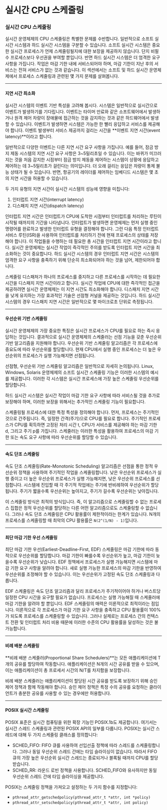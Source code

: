 # 실시간 CPU 스케줄링

### 실시간 CPU 스케줄링

실시간 운영체제의 CPU 스케줄링은 특별한 문제를 수반합니다. 일반적으로 소프트 실시간 시스템과 하드 실시간 시스템을 구분할 수 있습니다. 소프트 실시간 시스템은 중요한 실시간 프로세스가 언제 스케줄링될지에 대한 보장을 제공하지 않습니다. 단지 비필수 프로세스보다 우선권을 부여할 뿐입니다. 반면 하드 실시간 시스템은 더 엄격한 요구 사항을 가집니다. 작업은 마감 기한 내에 서비스되어야 하며, 마감 기한이 지난 후의 서비스는 전혀 서비스가 없는 것과 같습니다. 이 섹션에서는 소프트 및 하드 실시간 운영체제에서 프로세스 스케줄링과 관련된 몇 가지 문제를 살펴봅니다.

***

#### 지연 시간 최소화

실시간 시스템의 이벤트 기반 특성을 고려해 봅시다. 시스템은 일반적으로 실시간으로 이벤트가 발생하기를 기다립니다. 이벤트는 타이머 만료와 같은 소프트웨어에서 발생하거나 원격 제어 차량이 장애물에 접근하는 것을 감지하는 것과 같은 하드웨어에서 발생할 수 있습니다. 이벤트가 발생하면 시스템은 가능한 한 빨리 응답하고 서비스를 제공해야 합니다. 이벤트 발생부터 서비스 제공까지 걸리는 시간을 \*\*이벤트 지연 시간(event latency)\*\*이라고 합니다.

일반적으로 다양한 이벤트는 다른 지연 시간 요구 사항을 가집니다. 예를 들어, 잠금 방지 제동 시스템의 지연 시간 요구 사항은 3\~5밀리초일 수 있습니다. 이는 바퀴가 미끄러지는 것을 처음 감지한 시점부터 잠금 방지 제동을 제어하는 시스템이 상황에 응답하고 제어하는 데 3\~5밀리초가 걸린다는 의미입니다. 더 오래 걸리는 응답은 차량이 통제 불능 상태가 될 수 있습니다. 반면, 항공기의 레이더를 제어하는 임베디드 시스템은 몇 초의 지연 시간을 허용할 수 있습니다.

두 가지 유형의 지연 시간이 실시간 시스템의 성능에 영향을 미칩니다:

1. 인터럽트 지연 시간(interrupt latency)
2. 디스패치 지연 시간(dispatch latency)

인터럽트 지연 시간은 인터럽트가 CPU에 도착한 시점부터 인터럽트를 처리하는 루틴이 시작될 때까지의 기간을 나타냅니다. 인터럽트가 발생하면 운영체제는 먼저 실행 중인 명령어를 완료하고 발생한 인터럽트 유형을 결정해야 합니다. 그런 다음 특정 인터럽트 서비스 루틴(ISR)을 사용하여 인터럽트를 처리하기 전에 현재 프로세스의 상태를 저장해야 합니다. 이 작업들을 수행하는 데 필요한 총 시간을 인터럽트 지연 시간이라고 합니다. 실시간 운영체제는 실시간 작업이 즉각적인 주의를 받도록 인터럽트 지연 시간을 최소화하는 것이 중요합니다. 하드 실시간 시스템의 경우 인터럽트 지연 시간은 시스템의 엄격한 요구 사항을 충족하기 위해 단순히 최소화되어야 하는 것을 넘어, 제한되어야 합니다.

스케줄링 디스패처가 하나의 프로세스를 중지하고 다른 프로세스를 시작하는 데 필요한 시간을 디스패치 지연 시간이라고 합니다. 실시간 작업에 CPU에 대한 즉각적인 접근을 제공하려면 실시간 운영체제는 이 지연 시간도 최소화해야 합니다. 디스패치 지연 시간을 낮게 유지하는 가장 효과적인 기술은 선점형 커널을 제공하는 것입니다. 하드 실시간 시스템의 경우 디스패치 지연 시간은 일반적으로 몇 마이크로초 단위로 측정됩니다.

***

#### 우선순위 기반 스케줄링

실시간 운영체제의 가장 중요한 특징은 실시간 프로세스가 CPU를 필요로 하는 즉시 응답하는 것입니다. 결과적으로 실시간 운영체제의 스케줄러는 선점 기능을 갖춘 우선순위 기반 알고리즘을 지원해야 합니다. 우선순위 기반 스케줄링 알고리즘은 각 프로세스에 중요도에 따라 우선순위를 할당합니다. 현재 CPU에서 실행 중인 프로세스는 더 높은 우선순위의 프로세스가 실행 가능해지면 선점됩니다.

선점형, 우선순위 기반 스케줄링 알고리즘은 일반적으로 자세히 논의됩니다. Linux, Windows, Solaris 운영체제의 소프트 실시간 스케줄링 기능은 이러한 시스템의 예시를 제공합니다. 이러한 각 시스템은 실시간 프로세스에 가장 높은 스케줄링 우선순위를 할당합니다.

하드 실시간 시스템은 실시간 작업이 마감 기한 요구 사항에 따라 서비스될 것을 추가로 보장해야 하며, 이러한 보장을 위해서는 추가적인 스케줄링 기능이 필요합니다.

스케줄링될 프로세스에 대한 특정 특성을 정의해야 합니다. 먼저, 프로세스는 주기적인 것으로 간주됩니다. 즉, 일정한 간격(주기)으로 CPU를 필요로 합니다. 주기적인 프로세스가 CPU를 획득하면 고정된 처리 시간 t, CPU가 서비스를 제공해야 하는 마감 기한 d, 그리고 주기 p를 가집니다. 스케줄러는 이러한 특성을 활용하여 프로세스의 마감 기한 또는 속도 요구 사항에 따라 우선순위를 할당할 수 있습니다.

***

#### 속도 단조 스케줄링

속도 단조 스케줄링(Rate-Monotonic Scheduling) 알고리즘은 선점을 통한 정적 우선순위 정책을 사용하여 주기적인 작업을 스케줄링합니다. 낮은 우선순위 프로세스가 실행 중이고 더 높은 우선순위 프로세스가 실행 가능해지면, 낮은 우선순위 프로세스를 선점합니다. 시스템에 진입할 때 각 주기적 작업에는 주기에 반비례하여 우선순위가 할당됩니다. 주기가 짧을수록 우선순위는 높아지고, 주기가 길수록 우선순위는 낮아집니다.

이 스케줄링 방식은 최적의 방식입니다. 즉, 이 알고리즘으로 스케줄링할 수 없는 프로세스 집합은 정적 우선순위를 할당하는 다른 어떤 알고리즘으로도 스케줄링할 수 없습니다. 그러나 속도 단조 스케줄링은 CPU 활용률이 제한적이라는 한계가 있습니다. N개의 프로세스를 스케줄링할 때 최악의 CPU 활용률은 `N(2^(1/N) - 1)`입니다.

***

#### 최단 마감 기한 우선 스케줄링

최단 마감 기한 우선(Earliest-Deadline-First, EDF) 스케줄링은 마감 기한에 따라 동적으로 우선순위를 할당합니다. 마감 기한이 빠를수록 우선순위가 높고, 마감 기한이 늦을수록 우선순위가 낮습니다. EDF 정책에서 프로세스가 실행 가능해지면 시스템에 마감 기한 요구 사항을 알려야 합니다. 새로 실행 가능한 프로세스의 마감 기한을 반영하여 우선순위를 조정해야 할 수 있습니다. 이는 우선순위가 고정된 속도 단조 스케줄링과 다릅니다.

EDF 스케줄링은 속도 단조 알고리즘과 달리 프로세스가 주기적이어야 하거나 버스트당 일정한 CPU 시간을 요구할 필요가 없습니다. 프로세스는 실행 가능해질 때 스케줄러에 마감 기한을 알려야 할 뿐입니다. EDF 스케줄링의 매력은 이론적으로 최적이라는 점입니다. 이론적으로 각 프로세스가 마감 기한 요구 사항을 충족하고 CPU 활용률이 100%가 되도록 프로세스를 스케줄링할 수 있습니다. 그러나 실제로는 프로세스 간의 컨텍스트 전환 및 인터럽트 처리 비용 때문에 이러한 수준의 CPU 활용률을 달성하는 것은 불가능합니다.

***

#### 비례 배분 스케줄링

\*\*비례 배분 스케줄러(Proportional Share Schedulers)\*\*는 모든 애플리케이션에 T개의 공유를 할당하여 작동합니다. 애플리케이션은 N개의 시간 공유를 받을 수 있으며, 이는 애플리케이션이 총 프로세서 시간의 N/T를 차지함을 보장합니다.

비례 배분 스케줄러는 애플리케이션이 할당된 시간 공유를 받도록 보장하기 위해 승인 제어 정책과 함께 작동해야 합니다. 승인 제어 정책은 특정 수의 공유를 요청하는 클라이언트가 충분한 공유를 사용할 수 있는 경우에만 허용합니다.

***

#### POSIX 실시간 스케줄링

POSIX 표준은 실시간 컴퓨팅을 위한 확장 기능인 POSIX.1b도 제공합니다. 여기서는 실시간 스레드 스케줄링과 관련된 POSIX API의 일부를 다룹니다. POSIX는 실시간 스레드에 대해 두 가지 스케줄링 클래스를 정의합니다:

* SCHED\_FIFO: FIFO 큐를 사용하여 선입선출 정책에 따라 스레드를 스케줄링합니다. 그러나 동일 우선순위 스레드 간에는 타임 슬라이싱이 없습니다. 따라서 FIFO 큐의 가장 높은 우선순위 실시간 스레드는 종료되거나 블록될 때까지 CPU를 할당받습니다.
* SCHED\_RR: 라운드 로빈 정책을 사용합니다. SCHED\_FIFO와 유사하지만 동일 우선순위 스레드 간에 타임 슬라이싱을 제공합니다.

POSIX는 스케줄링 정책을 가져오고 설정하는 두 가지 함수를 지정합니다:

* `pthread_attr_getschedpolicy(pthread_attr_t *attr, int *policy)`
* `pthread_attr_setschedpolicy(pthread_attr_t *attr, int policy)`
